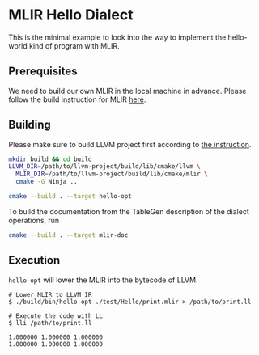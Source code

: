 # MLIR Hello Dialect

This is the minimal example to look into the way to implement the hello-world kind of program with MLIR.

## Prerequisites

We need to build our own MLIR in the local machine in advance. Please follow the build instruction for MLIR [here](https://mlir.llvm.org/getting_started/).

## Building

Please make sure to build LLVM project first according to [the instruction](https://mlir.llvm.org/getting_started/).

```sh
mkdir build && cd build
LLVM_DIR=/path/to/llvm-project/build/lib/cmake/llvm \
  MLIR_DIR=/path/to/llvm-project/build/lib/cmake/mlir \
  cmake -G Ninja ..

cmake --build . --target hello-opt
```

To build the documentation from the TableGen description of the dialect operations, run
```sh
cmake --build . --target mlir-doc
```

## Execution

`hello-opt` will lower the MLIR into the bytecode of LLVM. 

```
# Lower MLIR to LLVM IR
$ ./build/bin/hello-opt ./test/Hello/print.mlir > /path/to/print.ll

# Execute the code with LL
$ lli /path/to/print.ll 

1.000000 1.000000 1.000000
1.000000 1.000000 1.000000
```


